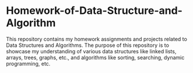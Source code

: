 # Homework-of-Data-Structure-and-Algorithm
This repository contains my homework assignments and projects related to Data Structures and Algorithms. The purpose of this repository is to showcase my understanding of various data structures like linked lists, arrays, trees, graphs, etc., and algorithms like sorting, searching, dynamic programming, etc.
